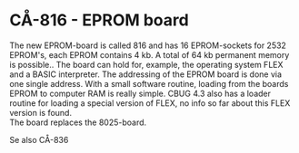 # CÅ-816 - EPROM board
The new EPROM-board is called 816 and has 16 EPROM-sockets for 2532 EPROM's, each EPROM contains 4 kb. A total of 64 kb permanent memory is possible.. 
The board can hold for, example, the operating system FLEX and a BASIC interpreter. The addressing of the EPROM board is done via one single address. With a small software routine, loading from the boards EPROM to computer RAM is really simple.  CBUG 4.3 also has a loader routine for loading a special version of FLEX, no info so far about this FLEX version is found.  
The board replaces the 8025-board.  

Se also CÅ-836  